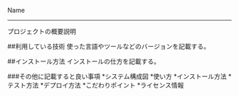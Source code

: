 Name
****

プロジェクトの概要説明

##利用している技術
使った言語やツールなどのバージョンを記載する。

##インストール方法
インストールの仕方を記載する。

###その他に記載すると良い事項
*システム構成図
*使い方
  *インストール方法
  *テスト方法
  *デプロイ方法
*こだわりポイント
*ライセンス情報
